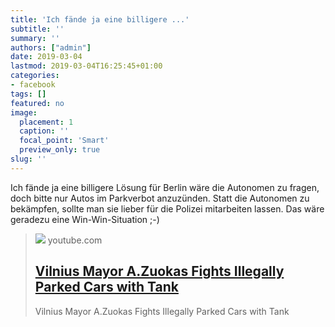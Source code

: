 ```yaml
---
title: 'Ich fände ja eine billigere ...'
subtitle: ''
summary: ''
authors: ["admin"]
date: 2019-03-04
lastmod: 2019-03-04T16:25:45+01:00
categories:
- facebook
tags: []
featured: no
image:
  placement: 1
  caption: ''
  focal_point: 'Smart'
  preview_only: true
slug: ''
---
```

Ich fände ja eine billigere Lösung für Berlin wäre die Autonomen zu fragen, doch bitte nur Autos im Parkverbot anzuzünden. Statt die Autonomen zu bekämpfen, sollte man sie lieber für die Polizei mitarbeiten lassen. Das wäre geradezu eine Win-Win-Situation ;-)
> [![](https://i.ytimg.com/vi/V-fWN0FmcIU/hqdefault.jpg)](https://www.youtube.com/watch?v=V-fWN0FmcIU)
> youtube.com
> ## [Vilnius Mayor A.Zuokas Fights Illegally Parked Cars with Tank](https://www.youtube.com/watch?v=V-fWN0FmcIU)
>
>Vilnius Mayor A.Zuokas Fights Illegally Parked Cars with Tank


